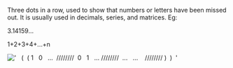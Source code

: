 Three dots in a row, used to show that numbers or letters have been
missed out. It is usually used in decimals, series, and matrices. Eg:

3.14159...

1+2+3+4+...+n

!['   (  ( 1   0   ...  ////////  0   1   ... ////////  ...   ...    //////// )  )  '](../dictionary/equation_images/3390.1..png)
